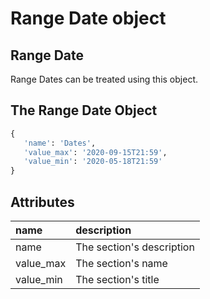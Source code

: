 # Range Date object

## Range Date

Range Dates can be treated using this object.

## The Range Date Object

```python
{
   'name': 'Dates',
   'value_max': '2020-09-15T21:59',
   'value_min': '2020-05-18T21:59'
}
```

## Attributes

| name | description |
| :--- | :--- |
| name | The section's description |
| value\_max | The section's name |
| value\_min | The section's title |

